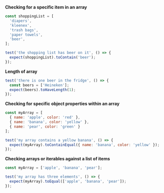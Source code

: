 **Checking for a specific item in an array**
```javascript
const shoppingList = [
  'diapers',
  'kleenex',
  'trash bags',
  'paper towels',
  'beer',
];

test('the shopping list has beer on it', () => {
  expect(shoppingList).toContain('beer');
});
```


**Length of array**
```javascript
test('there is one beer in the fridge', () => {
  const beers = ['Heineken'];
  expect(beers).toHaveLength(1);
});
```

**Checking for specific object properties within an array**
```javascript
const myArray = [
  { name: 'apple', color: 'red' },
  { name: 'banana', color: 'yellow' },
  { name: 'pear', color: 'green' }
];

test('my array contains a yellow banana', () => {
  expect(myArray).toContainEqual({ name: 'banana', color: 'yellow' });
});
```

**Checking arrays or iterables against a list of items**
```javascript
const myArray = ['apple', 'banana', 'pear'];

test('my array has three elements', () => {
  expect(myArray).toEqual(['apple', 'banana', 'pear']);
});
```